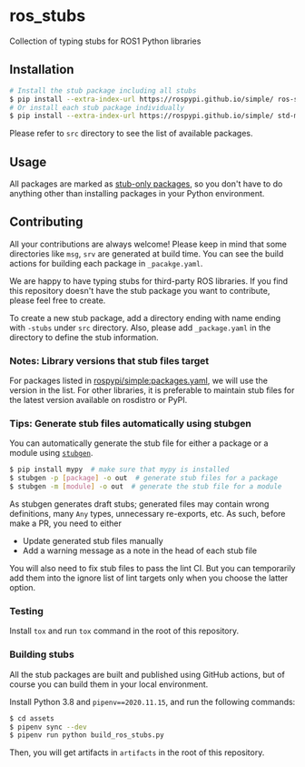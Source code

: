 # ros\_stubs

Collection of typing stubs for ROS1 Python libraries

## Installation

```sh
# Install the stub package including all stubs
$ pip install --extra-index-url https://rospypi.github.io/simple/ ros-stubs-all
# Or install each stub package individually
$ pip install --extra-index-url https://rospypi.github.io/simple/ std-msgs-stub
```

Please refer to `src` directory to see the list of available packages.

## Usage

All packages are marked as [stub-only packages](https://www.python.org/dev/peps/pep-0561/#stub-only-packages),
so you don't have to do anything other than installing packages in your Python environment.

## Contributing

All your contributions are always welcome!
Please keep in mind that some directories like `msg`, `srv` are generated at build time.
You can see the build actions for building each package in `_pacakge.yaml`.

We are happy to have typing stubs for third-party ROS libraries.
If you find this repository doesn't have the stub package you want to contribute, please feel free to create.

To create a new stub package, add a directory ending with name ending with `-stubs` under `src` directory.
Also, please add `_package.yaml` in the directory to define the stub information.

### Notes: Library versions that stub files target

For packages listed in [rospypi/simple:packages.yaml](https://github.com/rospypi/simple/blob/master/packages.yaml), we will use the version in the list.
For other libraries, it is preferable to maintain stub files for the latest version available on rosdistro or PyPI.

### Tips: Generate stub files automatically using stubgen

You can automatically generate the stub file for either a package or a module using [`stubgen`](https://mypy.readthedocs.io/en/stable/stubgen.html).
```sh
$ pip install mypy  # make sure that mypy is installed
$ stubgen -p [package] -o out  # generate stub files for a package
$ stubgen -m [module] -o out  # generate the stub file for a module
```

As stubgen generates draft stubs; generated files may contain wrong definitions, many `Any` types, unnecessary re-exports, etc.
As such, before make a PR, you need to either
- Update generated stub files manually
- Add a warning message as a note in the head of each stub file

You will also need to fix stub files to pass the lint CI.
But you can temporarily add them into the ignore list of lint targets only when you choose the latter option.

### Testing

Install `tox` and run `tox` command in the root of this repository.

### Building stubs

All the stub packages are built and published using GitHub actions,
but of course you can build them in your local environment.

Install Python 3.8 and `pipenv==2020.11.15`, and run the following commands:
```sh
$ cd assets
$ pipenv sync --dev
$ pipenv run python build_ros_stubs.py
```

Then, you will get artifacts in `artifacts` in the root of this repository.
